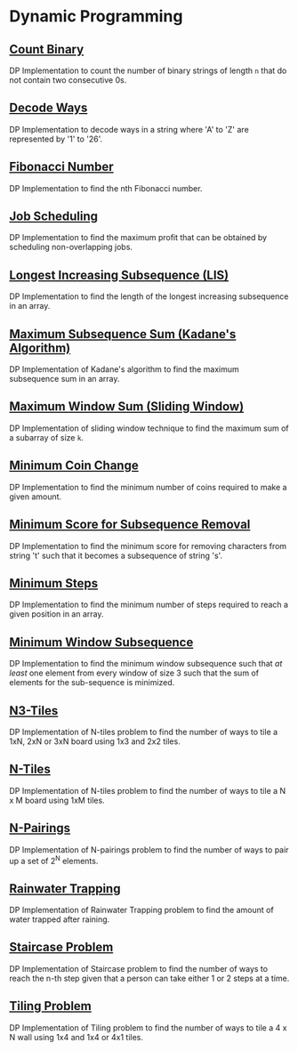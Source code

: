 
# Dynamic Programming

## [Count Binary](./CountBinary.py)
DP Implementation to count the number of binary strings of length `n` that do not contain two consecutive 0s.

## [Decode Ways](./DecodeWays.py)
DP Implementation to decode ways in a string where 'A' to 'Z' are represented by '1' to '26'.

## [Fibonacci Number](./fib.py)
DP Implementation to find the nth Fibonacci number.

## [Job Scheduling](./JobScheduling.py)
DP Implementation to find the maximum profit that can be obtained by scheduling non-overlapping jobs.

## [Longest Increasing Subsequence (LIS)](./LongestSubSeq.py)
DP Implementation to find the length of the longest increasing subsequence in an array.

## [Maximum Subsequence Sum (Kadane's Algorithm)](./MaxSubSum.py)
DP Implementation of Kadane's algorithm to find the maximum subsequence sum in an array.

## [Maximum Window Sum (Sliding Window)](./MaxSubSum.py)
DP Implementation of sliding window technique to find the maximum sum of a subarray of size `k`.

## [Minimum Coin Change](./MinCoins.py)
DP Implementation to find the minimum number of coins required to make a given amount.

## [Minimum Score for Subsequence Removal](./MinScoreSubSeq.py)
DP Implementation to find the minimum score for removing characters from string 't' such that it becomes a subsequence of string 's'.

## [Minimum Steps](./MinSteps.py)
DP Implementation to find the minimum number of steps required to reach a given position in an array.

## [Minimum Window Subsequence](./MinWindowSubSeq.py)
DP Implementation to find the minimum window subsequence such that _at least_ one element from every window of size 3 such that the sum of elements for the sub-sequence is minimized.

## [N3-Tiles](./n3Tiling.py)
DP Implementation of N-tiles problem to find the number of ways to tile a 1xN, 2xN or 3xN board using 1x3 and 2x2 tiles.

## [N-Tiles](./nTiling.py)
DP Implementation of N-tiles problem to find the number of ways to tile a N x M board using 1xM tiles.

## [N-Pairings](./nPairing.py)
DP Implementation of N-pairings problem to find the number of ways to pair up a set of 2<sup>N</sup> elements.

## [Rainwater Trapping](./RWTrapping.py)
DP Implementation of Rainwater Trapping problem to find the amount of water trapped after raining.

## [Staircase Problem](./Staircase.py)
DP Implementation of Staircase problem to find the number of ways to reach the n-th step given that a person can take either 1 or 2 steps at a time.

## [Tiling Problem](./tiling.py)
DP Implementation of Tiling problem to find the number of ways to tile a 4 x N wall using 1x4 and 1x4 or 4x1 tiles.
